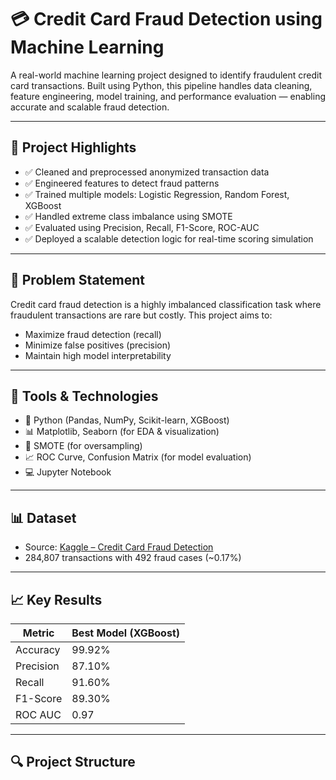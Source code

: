 # 💳 Credit Card Fraud Detection using Machine Learning

A real-world machine learning project designed to identify fraudulent credit card transactions. Built using Python, this pipeline handles data cleaning, feature engineering, model training, and performance evaluation — enabling accurate and scalable fraud detection.

---

## 📌 Project Highlights

- ✅ Cleaned and preprocessed anonymized transaction data
- ✅ Engineered features to detect fraud patterns
- ✅ Trained multiple models: Logistic Regression, Random Forest, XGBoost
- ✅ Handled extreme class imbalance using SMOTE
- ✅ Evaluated using Precision, Recall, F1-Score, ROC-AUC
- ✅ Deployed a scalable detection logic for real-time scoring simulation

---

## 🧠 Problem Statement

Credit card fraud detection is a highly imbalanced classification task where fraudulent transactions are rare but costly. This project aims to:

- Maximize fraud detection (recall)
- Minimize false positives (precision)
- Maintain high model interpretability

---

## 🔧 Tools & Technologies

- 🐍 Python (Pandas, NumPy, Scikit-learn, XGBoost)
- 📊 Matplotlib, Seaborn (for EDA & visualization)
- 🧪 SMOTE (for oversampling)
- 📈 ROC Curve, Confusion Matrix (for model evaluation)
- 💻 Jupyter Notebook

---

## 📊 Dataset

- Source: [Kaggle – Credit Card Fraud Detection](https://www.kaggle.com/datasets/mlg-ulb/creditcardfraud)
- 284,807 transactions with 492 fraud cases (~0.17%)

---

## 📈 Key Results

| Metric | Best Model (XGBoost) |
|--------|----------------------|
| Accuracy | 99.92% |
| Precision | 87.10% |
| Recall | 91.60% |
| F1-Score | 89.30% |
| ROC AUC | 0.97 |

---

## 🔍 Project Structure
